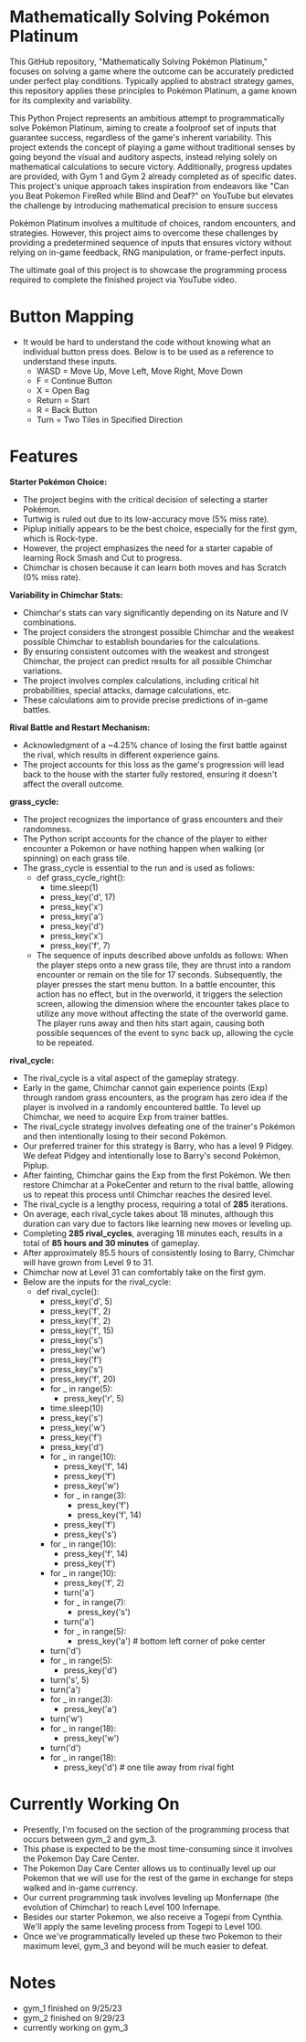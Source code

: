 # Mathematically Solving Pokémon Platinum
This GitHub repository, "Mathematically Solving Pokémon Platinum," focuses on solving a game where the outcome can be accurately predicted under perfect play conditions. Typically applied to abstract strategy games, this repository applies these principles to Pokémon Platinum, a game known for its complexity and variability.

This Python Project represents an ambitious attempt to programmatically solve Pokémon Platinum, aiming to create a foolproof set of inputs that guarantee success, regardless of the game's inherent variability. This project extends the concept of playing a game without traditional senses by going beyond the visual and auditory aspects, instead relying solely on mathematical calculations to secure victory. Additionally, progress updates are provided, with Gym 1 and Gym 2 already completed as of specific dates. This project's unique approach takes inspiration from endeavors like "Can you Beat Pokemon FireRed while Blind and Deaf?" on YouTube but elevates the challenge by introducing mathematical precision to ensure success

Pokémon Platinum involves a multitude of choices, random encounters, and strategies. However, this project aims to overcome these challenges by providing a predetermined sequence of inputs that ensures victory without relying on in-game feedback, RNG manipulation, or frame-perfect inputs.

The ultimate goal of this project is to showcase the programming process required to complete the finished project via YouTube video.
# Button Mapping
- It would be hard to understand the code without knowing what an individual button press does. Below is to be used as a reference to understand these inputs.
  - WASD = Move Up, Move Left, Move Right, Move Down
  - F = Continue Button
  - X = Open Bag
  - Return = Start
  - R = Back Button
  - Turn = Two Tiles in Specified Direction

# Features
**Starter Pokémon Choice:**
- The project begins with the critical decision of selecting a starter Pokémon.
- Turtwig is ruled out due to its low-accuracy move (5% miss rate).
- Piplup initially appears to be the best choice, especially for the first gym, which is Rock-type.
- However, the project emphasizes the need for a starter capable of learning Rock Smash and Cut to progress.
- Chimchar is chosen because it can learn both moves and has Scratch (0% miss rate).

**Variability in Chimchar Stats:**
- Chimchar's stats can vary significantly depending on its Nature and IV combinations.
- The project considers the strongest possible Chimchar and the weakest possible Chimchar to establish boundaries for the calculations.
- By ensuring consistent outcomes with the weakest and strongest Chimchar, the project can predict results for all possible Chimchar variations.
- The project involves complex calculations, including critical hit probabilities, special attacks, damage calculations, etc.
- These calculations aim to provide precise predictions of in-game battles.

**Rival Battle and Restart Mechanism:**
- Acknowledgment of a ~4.25% chance of losing the first battle against the rival, which results in different experience gains.
- The project accounts for this loss as the game's progression will lead back to the house with the starter fully restored, ensuring it doesn't affect the overall outcome.

**grass_cycle:**
- The project recognizes the importance of grass encounters and their randomness.
- The Python script accounts for the chance of the player to either encounter a Pokemon or have nothing happen when walking (or spinning) on each grass tile.  
- The grass_cycle is essential to the run and is used as follows:
  - def grass_cycle_right():
    - time.sleep(1)
    - press_key('d', 17)
    - press_key('x')
    - press_key('a')
    - press_key('d')
    - press_key('x')
    - press_key('f', 7)
  - The sequence of inputs described above unfolds as follows: When the player steps onto a new grass tile, they are thrust into a random encounter or remain on the tile for 17 seconds. Subsequently, the player presses the start menu button. In a battle encounter, this action has no effect, but in the overworld, it triggers the selection screen, allowing the dimension where the encounter takes place to utilize any move without affecting the state of the overworld game. The player runs away and then hits start again, causing both possible sequences of the event to sync back up, allowing the cycle to be repeated.

  

**rival_cycle:**
- The rival_cycle is a vital aspect of the gameplay strategy.
- Early in the game, Chimchar cannot gain experience points (Exp) through random grass encounters, as the program has zero idea if the player is involved in a randomly encountered battle. To level up Chimchar, we need to acquire Exp from trainer battles.
- The rival_cycle strategy involves defeating one of the trainer's Pokémon and then intentionally losing to their second Pokémon.
- Our preferred trainer for this strategy is Barry, who has a level 9 Pidgey. We defeat Pidgey and intentionally lose to Barry's second Pokémon, Piplup.
- After fainting, Chimchar gains the Exp from the first Pokémon. We then restore Chimchar at a PokeCenter and return to the rival battle, allowing us to repeat this process until Chimchar reaches the desired level.
- The rival_cycle is a lengthy process, requiring a total of **285** iterations.
- On average, each rival_cycle takes about 18 minutes, although this duration can vary due to factors like learning new moves or leveling up.
- Completing **285 rival_cycles**, averaging 18 minutes each, results in a total of **85 hours and 30 minutes** of gameplay.
- After approximately 85.5 hours of consistently losing to Barry, Chimchar will have grown from Level 9 to 31.
- Chimchar now at Level 31 can comfortably take on the first gym.
- Below are the inputs for the rival_cycle:
  - def rival_cycle():
    - press_key('d', 5)
    - press_key('f', 2)
    - press_key('f', 2)
    - press_key('f', 15)
    - press_key('s')
    - press_key('w')
    - press_key('f')
    - press_key('s')
    - press_key('f', 20)
    - for _ in range(5):
      -  press_key('r', 5)
    - time.sleep(10)
    - press_key('s')
    - press_key('w')
    - press_key('f')
    - press_key('d')
    - for _ in range(10):
       - press_key('f', 14)
       - press_key('f')
       - press_key('w')
       - for _ in range(3):
           - press_key('f')
           - press_key('f', 14)
       - press_key('f')
       - press_key('s')
    - for _ in range(10):
       - press_key('f', 14)
       - press_key('f')
    - for _ in range(10):
       - press_key('f', 2)
       - turn('a')
       - for _ in range(7):
           - press_key('s')
       - turn('a')
       - for _ in range(5):
           - press_key('a')  # bottom left corner of poke center
    - turn('d')
    - for _ in range(5):
       - press_key('d')
    - turn('s', 5)
    - turn('a')
    - for _ in range(3):
       - press_key('a')
    - turn('w')
    - for _ in range(18):
       - press_key('w')
    - turn('d')
    - for _ in range(18):
       - press_key('d')  # one tile away from rival fight
     
# Currently Working On 
- Presently, I'm focused on the section of the programming process that occurs between gym_2 and gym_3.
- This phase is expected to be the most time-consuming since it involves the Pokemon Day Care Center.
- The Pokemon Day Care Center allows us to continually level up our Pokemon that we will use for the rest of the game in exchange for steps walked and in-game currency.
- Our current programming task involves leveling up Monfernape (the evolution of Chimchar) to reach Level 100 Infernape.
- Besides our starter Pokemon, we also receive a Togepi from Cynthia. We'll apply the same leveling process from Togepi to Level 100.
- Once we've programmatically leveled up these two Pokemon to their maximum level, gym_3 and beyond will be much easier to defeat.
  
# Notes
- gym_1 finished on 9/25/23
- gym_2 finished on 9/29/23
- currently working on gym_3

